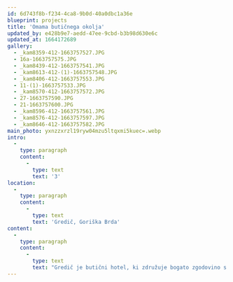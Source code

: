 ```yaml
---
id: 6d743f8b-f234-4ca8-9b0d-40a0dbc1a36e
blueprint: projects
title: 'Omama butičnega okolja'
updated_by: e428b9e7-aedd-47ee-9cbd-b3b98d630e6c
updated_at: 1664172689
gallery:
  - _kam8359-412-1663757527.JPG
  - 16a-1663757575.JPG
  - _kam8439-412-1663757541.JPG
  - _kam8613-412-(1)-1663757548.JPG
  - _kam8406-412-1663757553.JPG
  - 11-(1)-1663757533.JPG
  - _kam8570-412-1663757572.JPG
  - 27-1663757590.JPG
  - 21-1663757600.JPG
  - _kam8596-412-1663757561.JPG
  - _kam8576-412-1663757597.JPG
  - _kam8646-412-1663757582.JPG
main_photo: yxnzzxrzl19ryw04mzu5ltqxmi5kuec=.webp
intro:
  -
    type: paragraph
    content:
      -
        type: text
        text: '3'
location:
  -
    type: paragraph
    content:
      -
        type: text
        text: 'Gredič, Goriška Brda'
content:
  -
    type: paragraph
    content:
      -
        type: text
        text: "Gredič je butični hotel, ki združuje bogato zgodovino s sodobnim pridihom.\_ Za ta skriti zaklad Goriških Brd je značilna najvišja raven gostoljubja in njegova spektakularna lokacija, kjer boste našli sprostitev in zasebnost v edinstvenem okolju."
---
```

